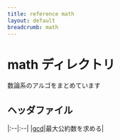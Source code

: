```yaml
---
title: reference math
layout: default
breadcrumb: math
---
```


# math ディレクトリ

数論系のアルゴをまとめています

## ヘッダファイル

|:--|:--|
|[gcd](./gcd)|最大公約数を求める|